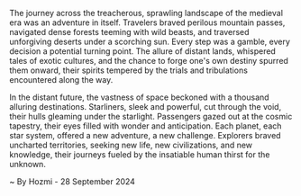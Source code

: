 
The journey across the treacherous, sprawling landscape of the medieval era was an adventure in itself. Travelers braved perilous mountain passes, navigated dense forests teeming with wild beasts, and traversed unforgiving deserts under a scorching sun. Every step was a gamble, every decision a potential turning point. The allure of distant lands, whispered tales of exotic cultures, and the chance to forge one's own destiny spurred them onward, their spirits tempered by the trials and tribulations encountered along the way.

In the distant future, the vastness of space beckoned with a thousand alluring destinations. Starliners, sleek and powerful, cut through the void, their hulls gleaming under the starlight. Passengers gazed out at the cosmic tapestry, their eyes filled with wonder and anticipation. Each planet, each star system, offered a new adventure, a new challenge. Explorers braved uncharted territories, seeking new life, new civilizations, and new knowledge, their journeys fueled by the insatiable human thirst for the unknown. 

~ By Hozmi - 28 September 2024
